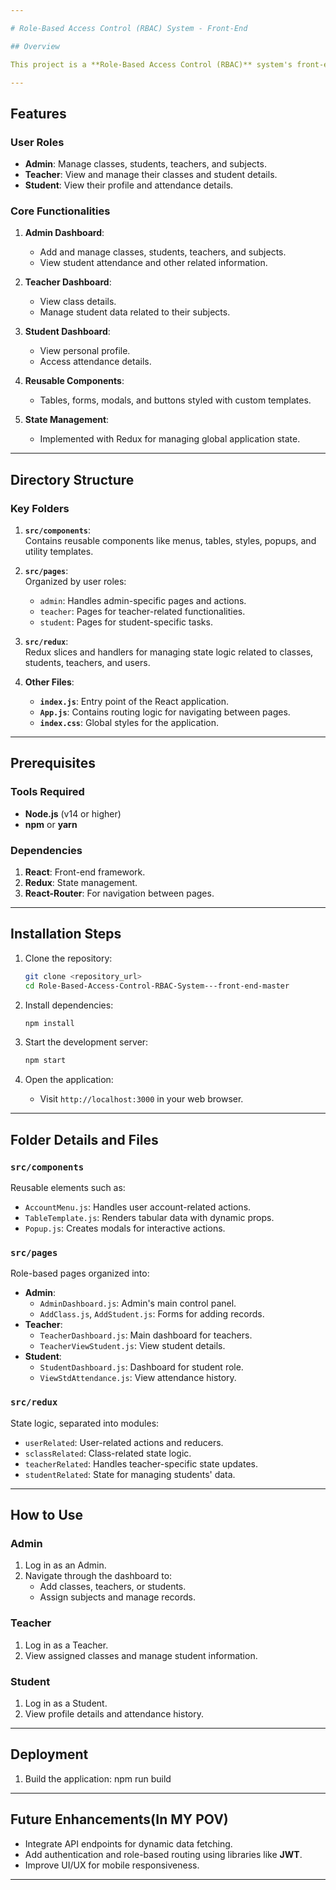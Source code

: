 ```yaml
---

# Role-Based Access Control (RBAC) System - Front-End

## Overview

This project is a **Role-Based Access Control (RBAC)** system's front-end developed in React. It enables administrators, teachers, and students to interact with a structured interface for managing classes, students, teachers, subjects, and attendance. The application uses Redux for state management and is organized into components and pages for clarity and scalability.

---
```


## Features

### User Roles
- **Admin**: Manage classes, students, teachers, and subjects.
- **Teacher**: View and manage their classes and student details.
- **Student**: View their profile and attendance details.

### Core Functionalities
1. **Admin Dashboard**:
   - Add and manage classes, students, teachers, and subjects.
   - View student attendance and other related information.

2. **Teacher Dashboard**:
   - View class details.
   - Manage student data related to their subjects.

3. **Student Dashboard**:
   - View personal profile.
   - Access attendance details.

4. **Reusable Components**:
   - Tables, forms, modals, and buttons styled with custom templates.

5. **State Management**:
   - Implemented with Redux for managing global application state.

---

## Directory Structure

### Key Folders
1. **`src/components`**:  
   Contains reusable components like menus, tables, styles, popups, and utility templates.

2. **`src/pages`**:  
   Organized by user roles:
   - `admin`: Handles admin-specific pages and actions.
   - `teacher`: Pages for teacher-related functionalities.
   - `student`: Pages for student-specific tasks.

3. **`src/redux`**:  
   Redux slices and handlers for managing state logic related to classes, students, teachers, and users.

4. **Other Files**:
   - **`index.js`**: Entry point of the React application.
   - **`App.js`**: Contains routing logic for navigating between pages.
   - **`index.css`**: Global styles for the application.

---

## Prerequisites

### Tools Required
- **Node.js** (v14 or higher)
- **npm** or **yarn**

### Dependencies
1. **React**: Front-end framework.
2. **Redux**: State management.
3. **React-Router**: For navigation between pages.

---

## Installation Steps

1. Clone the repository:
   ```bash
   git clone <repository_url>
   cd Role-Based-Access-Control-RBAC-System---front-end-master
   ```

2. Install dependencies:
   ```bash
   npm install
   ```

3. Start the development server:
   ```bash
   npm start
   ```

4. Open the application:
   - Visit `http://localhost:3000` in your web browser.

---

## Folder Details and Files

### `src/components`
Reusable elements such as:
- `AccountMenu.js`: Handles user account-related actions.
- `TableTemplate.js`: Renders tabular data with dynamic props.
- `Popup.js`: Creates modals for interactive actions.

### `src/pages`
Role-based pages organized into:
- **Admin**:  
  - `AdminDashboard.js`: Admin's main control panel.
  - `AddClass.js`, `AddStudent.js`: Forms for adding records.
- **Teacher**:  
  - `TeacherDashboard.js`: Main dashboard for teachers.
  - `TeacherViewStudent.js`: View student details.
- **Student**:  
  - `StudentDashboard.js`: Dashboard for student role.
  - `ViewStdAttendance.js`: View attendance history.

### `src/redux`
State logic, separated into modules:
- `userRelated`: User-related actions and reducers.
- `sclassRelated`: Class-related state logic.
- `teacherRelated`: Handles teacher-specific state updates.
- `studentRelated`: State for managing students' data.

---

## How to Use

### Admin
1. Log in as an Admin.
2. Navigate through the dashboard to:
   - Add classes, teachers, or students.
   - Assign subjects and manage records.

### Teacher
1. Log in as a Teacher.
2. View assigned classes and manage student information.

### Student
1. Log in as a Student.
2. View profile details and attendance history.

---

## Deployment

1. Build the application:
   npm run build

---

## Future Enhancements(In MY POV)
- Integrate API endpoints for dynamic data fetching.
- Add authentication and role-based routing using libraries like **JWT**.
- Improve UI/UX for mobile responsiveness.

---
